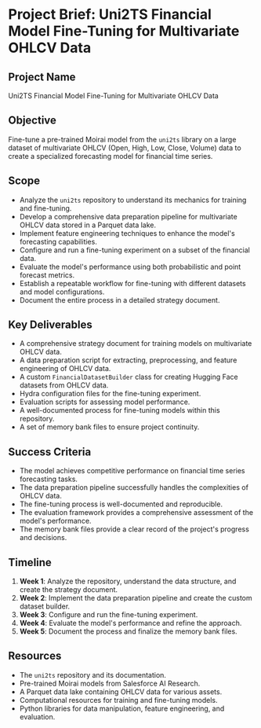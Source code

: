 # Project Brief: Uni2TS Financial Model Fine-Tuning for Multivariate OHLCV Data

## Project Name
Uni2TS Financial Model Fine-Tuning for Multivariate OHLCV Data

## Objective
Fine-tune a pre-trained Moirai model from the `uni2ts` library on a large dataset of multivariate OHLCV (Open, High, Low, Close, Volume) data to create a specialized forecasting model for financial time series.

## Scope
- Analyze the `uni2ts` repository to understand its mechanics for training and fine-tuning.
- Develop a comprehensive data preparation pipeline for multivariate OHLCV data stored in a Parquet data lake.
- Implement feature engineering techniques to enhance the model's forecasting capabilities.
- Configure and run a fine-tuning experiment on a subset of the financial data.
- Evaluate the model's performance using both probabilistic and point forecast metrics.
- Establish a repeatable workflow for fine-tuning with different datasets and model configurations.
- Document the entire process in a detailed strategy document.

## Key Deliverables
- A comprehensive strategy document for training models on multivariate OHLCV data.
- A data preparation script for extracting, preprocessing, and feature engineering of OHLCV data.
- A custom `FinancialDatasetBuilder` class for creating Hugging Face datasets from OHLCV data.
- Hydra configuration files for the fine-tuning experiment.
- Evaluation scripts for assessing model performance.
- A well-documented process for fine-tuning models within this repository.
- A set of memory bank files to ensure project continuity.

## Success Criteria
- The model achieves competitive performance on financial time series forecasting tasks.
- The data preparation pipeline successfully handles the complexities of OHLCV data.
- The fine-tuning process is well-documented and reproducible.
- The evaluation framework provides a comprehensive assessment of the model's performance.
- The memory bank files provide a clear record of the project's progress and decisions.

## Timeline
1. **Week 1**: Analyze the repository, understand the data structure, and create the strategy document.
2. **Week 2**: Implement the data preparation pipeline and create the custom dataset builder.
3. **Week 3**: Configure and run the fine-tuning experiment.
4. **Week 4**: Evaluate the model's performance and refine the approach.
5. **Week 5**: Document the process and finalize the memory bank files.

## Resources
- The `uni2ts` repository and its documentation.
- Pre-trained Moirai models from Salesforce AI Research.
- A Parquet data lake containing OHLCV data for various assets.
- Computational resources for training and fine-tuning models.
- Python libraries for data manipulation, feature engineering, and evaluation.
